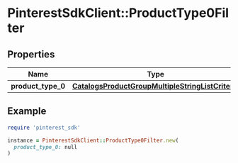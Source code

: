 # PinterestSdkClient::ProductType0Filter

## Properties

| Name | Type | Description | Notes |
| ---- | ---- | ----------- | ----- |
| **product_type_0** | [**CatalogsProductGroupMultipleStringListCriteria**](.md) |  |  |

## Example

```ruby
require 'pinterest_sdk'

instance = PinterestSdkClient::ProductType0Filter.new(
  product_type_0: null
)
```

